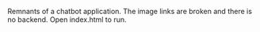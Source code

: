 Remnants of a chatbot application. The image links are broken and there is no backend. Open index.html to run.
